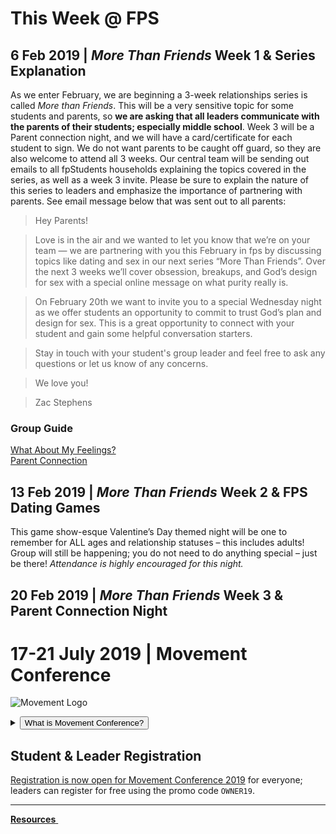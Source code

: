 # This Week @ FPS

## 6 Feb 2019 | *More Than Friends* Week 1 & Series Explanation  
As we enter February, we are beginning a 3-week relationships series is called *More than Friends*. This will be a very sensitive topic for some students and parents, so **we are asking that all leaders communicate with the parents of their students; especially middle school**. Week 3 will be a Parent connection night, and we will have a card/certificate for each student to sign. We do not want parents to be caught off guard, so they are also welcome to attend all 3 weeks. Our central team will be sending out emails to all fpStudents households explaining the topics covered in the series, as well as a week 3 invite. Please be sure to explain the nature of this series to leaders and emphasize the importance of partnering with parents. See email message below that was sent out to all parents:  

>Hey Parents!

>Love is in the air and we wanted to let you know that we’re on your team — we are partnering with you this February in fps by discussing topics like dating and sex in our next series “More Than Friends”. Over the next 3 weeks we’ll cover obsession, breakups, and God’s design for sex with a special online message on what purity really is.

>On February 20th we want to invite you to a special Wednesday night as we offer students an opportunity to commit to trust God’s plan and design for sex. This is a great opportunity to connect with your student and gain some helpful conversation starters.

>Stay in touch with your student's group leader and feel free to ask any questions or let us know of any concerns.

>We love you!  

>Zac Stephens  

### Group Guide  
[What About My Feelings?](guide.html)  
[Parent Connection](guide-parents.pdf)  

## 13 Feb 2019 | *More Than Friends* Week 2 & FPS Dating Games  
This game show-esque Valentine’s Day themed night will be one to remember for ALL ages and relationship statuses – this includes adults! Group will still be happening; you do not need to do anything special – just be there! *Attendance is highly encouraged for this night.*


<!-- set class to 'btn-primary' to make it blue & 'btn-danger' to make it red -->
<!--
<a class="btn btn-primary btn-block" href="#17-21-july-2019-movement-conference" role="button"><span id="MyTimer"></span> until the Movement begins - are you ready?</a>
-->

## 20 Feb 2019 | *More Than Friends* Week 3 & Parent Connection Night  

# 17-21 July 2019 | Movement Conference  
![Movement Logo](https://d16gqslxckkrrx.cloudfront.net/resized/480/images/events/movement-conference-2019-tall.jpg "Movement 2019 Logo")
<details>
  <summary><button type="button" class="btn btn-default btn-xs">What is Movement Conference?</button></summary>
  <h4>Movement is a three day conference where students from across the state of Tennessee are encouraged and inspired to join the movement and take it back to their schools and communities. Students will experience incredible worship and music, be inspired by world-class communicators, and have a ton of fun with hundreds of other students. An awakening is coming to our nation, and we believe it will start right here, right now - will you join the Movement?</h4>
</details>  

## Student & Leader Registration
[Registration is now open for Movement Conference 2019](https://movementconf.com/) for everyone; leaders can register for free using the promo code `OWNER19`.

<!--
# Jan 2020 | Fusion Weekend
<details>
  <summary><button type="button" class="btn btn-default btn-xs">What is Fusion Weekend?</button></summary>
  <h4>Fusion is an overnight weekend retreat that begins on Friday evening and ends on Sunday afternoon. Leaders and students will stay in a local host home for fellowship, small group time, meals, and some sleep each night. Music, worship, speaker messages, and just-for-fun events are experienced Friday night and throughout the day Saturday. The weekend closes out on Sunday at your local Faith Promise campus.</h4>
</details>
More information about Fusion 2020 will be posted soon.    
-->

<!--End of Markdown Content-->
<script src="scripts.js"></script>

<!--Bottom Page Nav Buttons-->
<hr>
<a class="btn btn-default btn-sm" href="/resources" role="button"><b>Resources</b>&nbsp;<i class="fa fa-arrow-right"></i></a>
